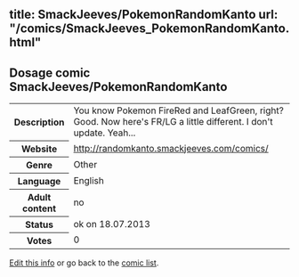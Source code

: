 title: SmackJeeves/PokemonRandomKanto
url: "/comics/SmackJeeves_PokemonRandomKanto.html"
---
Dosage comic SmackJeeves/PokemonRandomKanto
-----------------------------------------

<p id="msg"></p>
<script type="text/javascript">
if (window.location.search === '?edit_info_mail=sent_ok') {
  var elem = document.getElementById("msg");
  elem.innerHTML = 'Edited information sucessfully sent for review, which is usually done daily. Thanks!';
  elem.className = 'ok';
}
</script>
<table class="comicinfo">
<tr>
<th>Description</th><td>You know Pokemon FireRed and LeafGreen, right? Good. Now here's FR/LG a little different. I don't update. Yeah...</td>
</tr>
<tr>
<th>Website</th><td><a href="http://randomkanto.smackjeeves.com/comics/">http://randomkanto.smackjeeves.com/comics/</a></td>
</tr>
<tr>
<th>Genre</th><td>Other</td>
</tr>
<tr>
<th>Language</th><td>English</td>
</tr>
<tr>
<th>Adult content</th><td>no</td>
</tr>
<tr>
<th>Status</th><td>ok on 18.07.2013</td>
</tr>
<tr>
<th>Votes</th><td>0</td>
</tr>
</table>

[Edit this info](SmackJeeves_PokemonRandomKanto_edit.html) or go back to the [comic list](../comic-index.html).
